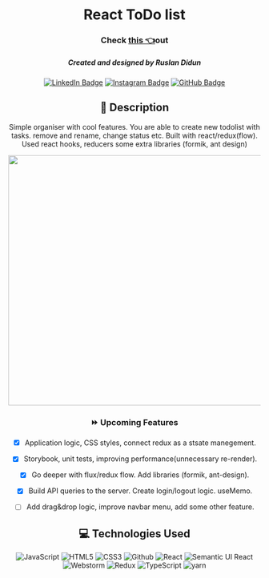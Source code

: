 
<div id="description" align="center">

# React ToDo list

### Check [this 👈](https://ruslandidun.github.io/new-todoListProject/)out
<div id="description" align="center"> 

##### Created and designed by Ruslan Didun

[![LinkedIn Badge](https://img.shields.io/badge/-RuslanDidun-blue?style=flat&logo=Linkedin&logoColor=black)](https://www.linkedin.com/in/ruslan-didun/)
[![Instagram Badge](https://img.shields.io/badge/-wanderlust_unlimited-skyblue?style=flat&logo=Instagram&logoColor=black)](https://www.instagram.com/wanderlust_unlimited_/)
[![GitHub Badge](https://img.shields.io/badge/-RuslanDidun-junglegreen?style=flat&logo=GitHub&logoColor=black)](https://github.com/RuslanDidun)





## :pencil: Description
Simple organiser with cool features. You are able to create new todolist with tasks. remove and rename, change status etc. Built with react/redux(flow). Used react hooks, reducers some extra libraries (formik, ant design) 

<div id="header" align="center">
  <img src="https://i.imgur.com/H6mo9GR.png" width="800" height="500">
</div>


### :fast_forward: Upcoming Features

- [x] Application logic, CSS styles, connect redux as a stsate manegement.

- [x] Storybook, unit tests, improving performance(unnecessary re-render).

- [x] Go deeper with flux/redux flow. Add libraries (formik, ant-design). 

- [x] Build API queries to the server. Create login/logout logic. useMemo. 

- [ ] Add drag&drop logic, improve navbar menu, add some other feature.

## :computer: Technologies Used
![JavaScript](https://img.shields.io/badge/-JavaScript-05122A?style=flat&logo=javascript)
![HTML5](https://img.shields.io/badge/-HTML5-05122A?style=flat&logo=html5)
![CSS3](https://img.shields.io/badge/-CSS-05122A?style=flat&logo=css3)
![Github](https://img.shields.io/badge/-GitHub-05122A?style=flat&logo=github)
![React](https://img.shields.io/badge/-React-05122A?style=flat&logo=react)
![Semantic UI React](https://img.shields.io/badge/-Semantic%20UI%20React-05122A?style=flat&logo=semanticuireact)
![Webstorm](https://img.shields.io/badge/-web_storm-05122A?style=flat&logo=webstorm)
![Redux](https://img.shields.io/badge/-Redux-05122A?style=flat&logo=redux)
![TypeScript](https://img.shields.io/badge/-Type_script-05122A?style=flat&logo=typeScript)
![yarn](https://img.shields.io/badge/-yarn-05122A?style=flat&logo=yarn)

